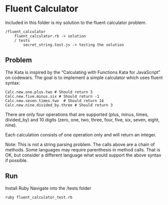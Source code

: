# Fluent Calculator

Included in this folder is my solution to the fluent calculator problem.

```
/fluent_calculator
    fluent_calculator.rb -> solution
    / tests
        secret_string.test.js -> testing the solution
```

## Problem

The Kata is inspired by the “Calculating with Functions Kata for JavaScript” on codewars. The
goal is to implement a simple calculator which uses fluent syntax:

```
Calc.new.one.plus.two # Should return 3
Calc.new.five.minus.six # Should return -1
Calc.new.seven.times.two  # Should return 14
Calc.new.nine.divided_by.three # Should return 3
```

There are only four operations that are supported (plus, minus, times, divided_by) and 10 digits
(zero, one, two, three, four, five, six, seven, eight, nine).

Each calculation consists of one operation only and will return an integer.

Note: This is not a string parsing problem. The calls above are a chain of methods. Some
languages may require parenthesis in method calls. That is OK, but consider a different
language what would support the above syntax if possible.

## Run

Install Ruby
Navigate into the /tests folder

```
ruby fluent_calculator_test.rb
```
